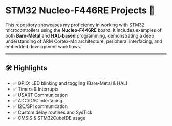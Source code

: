 # STM32 Nucleo-F446RE Projects 🚀

This repository showcases my proficiency in working with STM32 microcontrollers using the **Nucleo-F446RE** board. It includes examples of both **Bare-Metal** and **HAL-based** programming, demonstrating a deep understanding of ARM Cortex-M4 architecture, peripheral interfacing, and embedded development workflows.

---

## 🛠️ Highlights

- ✅ GPIO: LED blinking and toggling (Bare-Metal & HAL)
- ✅ Timers & Interrupts
- ✅ USART Communication
- ✅ ADC/DAC interfacing
- ✅ I2C/SPI communication
- ✅ Custom delay routines and SysTick
- ✅ CMSIS & STM32CubeIDE usage

